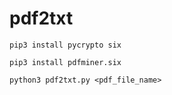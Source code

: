 # pdf2txt

`pip3 install pycrypto six`

`pip3 install pdfminer.six`

`python3 pdf2txt.py <pdf_file_name>`
